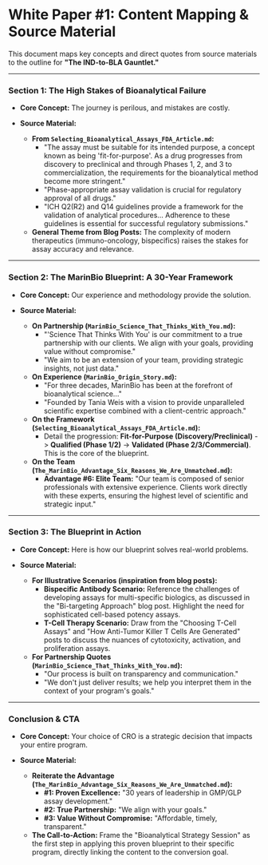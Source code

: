 # White Paper #1: Content Mapping & Source Material

This document maps key concepts and direct quotes from source materials to the outline for **"The IND-to-BLA Gauntlet."**

---

### Section 1: The High Stakes of Bioanalytical Failure

*   **Core Concept:** The journey is perilous, and mistakes are costly.

*   **Source Material:**
    *   **From `Selecting_Bioanalytical_Assays_FDA_Article.md`:**
        *   "The assay must be suitable for its intended purpose, a concept known as being 'fit-for-purpose'. As a drug progresses from discovery to preclinical and through Phases 1, 2, and 3 to commercialization, the requirements for the bioanalytical method become more stringent."
        *   "Phase-appropriate assay validation is crucial for regulatory approval of all drugs."
        *   "ICH Q2(R2) and Q14 guidelines provide a framework for the validation of analytical procedures... Adherence to these guidelines is essential for successful regulatory submissions."
    *   **General Theme from Blog Posts:** The complexity of modern therapeutics (immuno-oncology, bispecifics) raises the stakes for assay accuracy and relevance.

---

### Section 2: The MarinBio Blueprint: A 30-Year Framework

*   **Core Concept:** Our experience and methodology provide the solution.

*   **Source Material:**
    *   **On Partnership (`MarinBio_Science_That_Thinks_With_You.md`):**
        *   "'Science That Thinks With You' is our commitment to a true partnership with our clients. We align with your goals, providing value without compromise."
        *   "We aim to be an extension of your team, providing strategic insights, not just data."
    *   **On Experience (`MarinBio_Origin_Story.md`):**
        *   "For three decades, MarinBio has been at the forefront of bioanalytical science..."
        *   "Founded by Tania Weis with a vision to provide unparalleled scientific expertise combined with a client-centric approach."
    *   **On the Framework (`Selecting_Bioanalytical_Assays_FDA_Article.md`):**
        *   Detail the progression: **Fit-for-Purpose (Discovery/Preclinical)** -> **Qualified (Phase 1/2)** -> **Validated (Phase 2/3/Commercial)**. This is the core of the blueprint.
    *   **On the Team (`The_MarinBio_Advantage_Six_Reasons_We_Are_Unmatched.md`):**
        *   **Advantage #6: Elite Team:** "Our team is composed of senior professionals with extensive experience. Clients work directly with these experts, ensuring the highest level of scientific and strategic input."

---

### Section 3: The Blueprint in Action

*   **Core Concept:** Here is how our blueprint solves real-world problems.

*   **Source Material:**
    *   **For Illustrative Scenarios (inspiration from blog posts):**
        *   **Bispecific Antibody Scenario:** Reference the challenges of developing assays for multi-specific biologics, as discussed in the "Bi-targeting Approach" blog post. Highlight the need for sophisticated cell-based potency assays.
        *   **T-Cell Therapy Scenario:** Draw from the "Choosing T-Cell Assays" and "How Anti-Tumor Killer T Cells Are Generated" posts to discuss the nuances of cytotoxicity, activation, and proliferation assays.
    *   **For Partnership Quotes (`MarinBio_Science_That_Thinks_With_You.md`):**
        *   "Our process is built on transparency and communication."
        *   "We don't just deliver results; we help you interpret them in the context of your program's goals."

---

### Conclusion & CTA

*   **Core Concept:** Your choice of CRO is a strategic decision that impacts your entire program.

*   **Source Material:**
    *   **Reiterate the Advantage (`The_MarinBio_Advantage_Six_Reasons_We_Are_Unmatched.md`):**
        *   **#1: Proven Excellence:** "30 years of leadership in GMP/GLP assay development."
        *   **#2: True Partnership:** "We align with your goals."
        *   **#3: Value Without Compromise:** "Affordable, timely, transparent."
    *   **The Call-to-Action:** Frame the "Bioanalytical Strategy Session" as the first step in applying this proven blueprint to their specific program, directly linking the content to the conversion goal.
